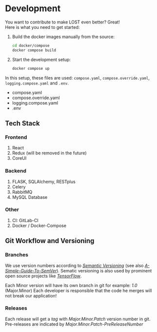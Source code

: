 # Development

You want to contribute to make LOST even better? Great!  
Here is what you need to get started:

1. Build the docker images manually from the source:  

    ```bash
    cd docker/compose
    docker compose build
    ```

2. Start the development setup:  

    ```bash
    docker compose up
    ```

In this setup, these files are used: `compose.yaml`, `compose.override.yaml`, `logging.compose.yaml` and `.env`.

- compose.yaml
- compose.override.yaml
- logging.compose.yaml
- .env

## Tech Stack

### Frontend

1. React
2. Redux (will be removed in the future)
3. CoreUI

### Backend

1. FLASK, SQLAlchemy, RESTplus
2. Celery
3. RabbitMQ
4. MySQL Database

### Other

1. CI: GitLab-CI
2. Docker / Docker-Compose

## Git Workflow and Versioning

### Branches

We use version numbers according to [*Semantic Versioning*](https://semver.org/spec/v2.0.0.html) (see also [*A-Simple-Guide-To-SemVer*](https://www.jvandemo.com/a-simple-guide-to-semantic-versioning/)).
Sematic versioning is also used by prominent open source projects like [*TensorFlow*](https://www.tensorflow.org/programmers_guide/version_compat).

Each Minor version will have its own branch in git for example: *1.0* (Major.Minor)
Each developer is responsible that the code he merges will not break our application!

### Releases

Each release will get a *tag* with *Major.Minor.Patch* version number in git.
Pre-releases are indicated by *Major.Minor.Patch-PreReleaseNumber*

